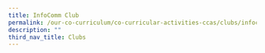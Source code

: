 ```yaml
---
title: InfoComm Club
permalink: /our-co-curriculum/co-curricular-activities-ccas/clubs/infocomm-club/
description: ""
third_nav_title: Clubs
---
```

